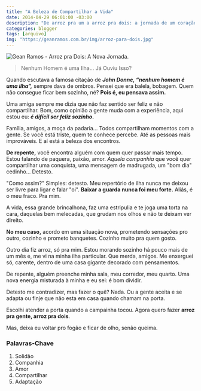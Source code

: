 ```yaml
---
title: "A Beleza de Compartilhar a Vida"
date: 2014-04-29 06:01:00 -03:00
description: "De arroz pra um a arroz pra dois: a jornada de um coração."
categories: blogger
tags: [arquivo]
img: "https://geanramos.com.br/img/arroz-para-dois.jpg"
---
```


![Gean Ramos - Arroz pra Dois: A Nova Jornada.](https://geanramos.com.br/img/arroz-para-dois.jpg)

> Nenhum Homem é uma Ilha... Já Ouviu Isso?

Quando escutava a famosa citação de ***John Donne, “nenhum homem é uma ilha”,*** sempre dava de ombros. Pensei que era balela, bobagem. Quem não consegue ficar bem sozinho, né? **Pois é, eu pensava assim.**

Uma amiga sempre me dizia que não faz sentido ser feliz e não compartilhar. Bom, como opinião a gente muda com a experiência, aqui estou eu: ***é difícil ser feliz sozinho*.**

Família, amigos, a moça da padaria... Todos compartilham momentos com a gente. Se você está triste, quem te conhece percebe. Até as pessoas mais improváveis. E aí está a beleza dos encontros.

**De repente,** você encontra alguém com quem quer passar mais tempo. Estou falando de paquera, paixão, amor. *Aquela companhia* que você quer compartilhar uma conquista, uma mensagem de madrugada, um "bom dia" cedinho... Detesto.

"Como assim?" Simples: detesto. Meu repertório de ilha nunca me deixou ser livre para ligar e falar "oi". **Baixar a guarda nunca foi meu forte.** Aliás, é o meu fraco. Pra mim.

A vida, essa grande brincalhona, faz uma estripulia e te joga uma torta na cara, daquelas bem melecadas, que grudam nos olhos e não te deixam ver direito.

**No meu caso,** acordo em uma situação nova, prometendo sensações pro outro, cozinho e prometo banquetes. Cozinho muito pra quem gosto.

Outro dia fiz arroz, só pra mim. Estou morando sozinho há pouco mais de um mês e, me vi na minha ilha particular. Que merda, amigos. Me enxerguei só, carente, dentro de uma casa gigante decorado com pensamentos.

De repente, alguém preenche minha sala, meu corredor, meu quarto. Uma nova energia misturada à minha e eu sei: é bom dividir.

Detesto me contradizer, mas fazer o quê? Nada. Ou a gente aceita e se adapta ou finje que não esta em casa quando chamam na porta.

Escolhi atender a porta quando a campainha tocou. Agora quero fazer **arroz pra gente, arroz pra dois**.

Mas, deixa eu voltar pro fogão e ficar de olho, senão queima.

### Palavras-Chave
1. Solidão
2. Companhia
3. Amor
4. Compartilhar
5. Adaptação